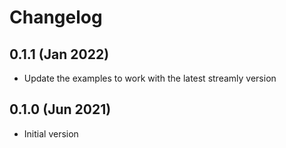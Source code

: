 # Changelog

## 0.1.1 (Jan 2022)

* Update the examples to work with the latest streamly version

## 0.1.0 (Jun 2021)

* Initial version
